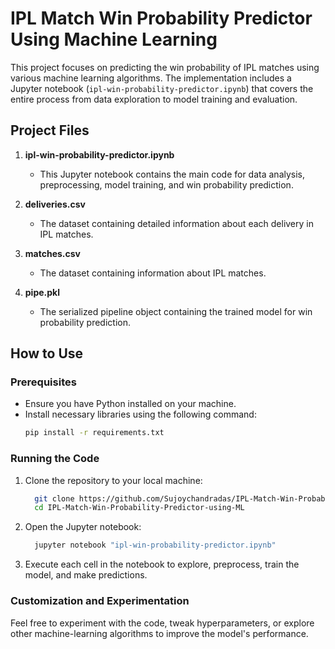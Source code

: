 # IPL Match Win Probability Predictor Using Machine Learning

This project focuses on predicting the win probability of IPL matches using various machine learning algorithms. The implementation includes a Jupyter notebook (`ipl-win-probability-predictor.ipynb`) that covers the entire process from data exploration to model training and evaluation.

## Project Files

1. **ipl-win-probability-predictor.ipynb**
   - This Jupyter notebook contains the main code for data analysis, preprocessing, model training, and win probability prediction.

2. **deliveries.csv**
   - The dataset containing detailed information about each delivery in IPL matches.

3. **matches.csv**
   - The dataset containing information about IPL matches.

4. **pipe.pkl**
   - The serialized pipeline object containing the trained model for win probability prediction.

## How to Use

### Prerequisites
- Ensure you have Python installed on your machine.
- Install necessary libraries using the following command:
  ```bash
  pip install -r requirements.txt
### Running the Code
1. Clone the repository to your local machine:
    ```bash
      git clone https://github.com/Sujoychandradas/IPL-Match-Win-Probability-Predictor-using-ML.git
      cd IPL-Match-Win-Probability-Predictor-using-ML


2. Open the Jupyter notebook:
   ```bash
     jupyter notebook "ipl-win-probability-predictor.ipynb"

3. Execute each cell in the notebook to explore, preprocess, train the model, and make predictions.

### Customization and Experimentation
Feel free to experiment with the code, tweak hyperparameters, or explore other machine-learning algorithms to improve the model's performance.
